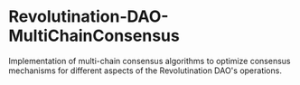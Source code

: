# Revolutination-DAO-MultiChainConsensus
Implementation of multi-chain consensus algorithms to optimize consensus mechanisms for different aspects of the Revolutination DAO's operations.
